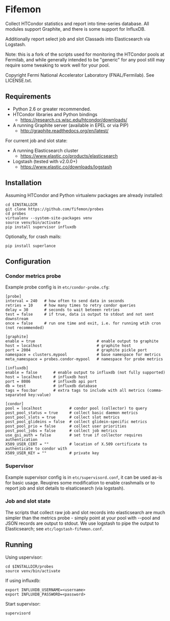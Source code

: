 Fifemon
=======

Collect HTCondor statistics and report into time-series database. All modules 
support Graphite, and there is some support for InfluxDB.

Additionally report select job and slot Classads into Elasticsearch via Logstash.

Note: this is a fork of the scripts used for monitoring the HTCondor pools
at Fermilab, and while generally intended to be "generic" for any pool still 
may require some tweaking to work well for your pool.

Copyright Fermi National Accelerator Laboratory (FNAL/Fermilab). See LICENSE.txt.

Requirements
------------

* Python 2.6 or greater recommended.
* HTCondor libraries and Python bindings
    * https://research.cs.wisc.edu/htcondor/downloads/
* A running Graphite server (available in EPEL or via PIP) 
    * http://graphite.readthedocs.org/en/latest/

For current job and slot state:

* A running Elasticsearch cluster
    * https://www.elastic.co/products/elasticsearch
* Logstash (tested with v2.0.0+)
    * https://www.elastic.co/downloads/logstash

Installation
------------

Assuming HTCondor and Python virtualenv packages are already installed:

    cd $INSTALLDIR
    git clone https://github.com/fifemon/probes
    cd probes
    virtualenv --system-site-packages venv
    source venv/bin/activate
    pip install supervisor influxdb

Optionally, for crash mails:

    pip install superlance

Configuration
-------------

### Condor metrics probe

Example probe config is in `etc/condor-probe.cfg`:

    [probe]
    interval = 240   # how often to send data in seconds
    retries = 10     # how many times to retry condor queries
    delay = 30       # seconds to wait beteeen retries
    test = false     # if true, data is output to stdout and not sent downstream
    once = false     # run one time and exit, i.e. for running wtih cron (not recommended)
    
    [graphite]
    enable = true                           # enable output to graphite
    host = localhost                        # graphite host
    port = 2004                             # graphite pickle port
    namespace = clusters.mypool             # base namespace for metrics
    meta_namespace = probes.condor-mypool   # namespace for probe metrics
    
    [influxdb]
    enable = false       # enable output to influxdb (not fully supported)
    host = localhost     # influxdb host
    port = 8086          # influxdb api port
    db = test            # influxdb database
    tags = foo:bar       # extra tags to include with all metrics (comma-separated key:value)
    
    [condor]
    pool = localhost            # condor pool (collector) to query
    post_pool_status = true     # collect basic daemon metrics
    post_pool_slots = true      # collect slot metrics
    post_pool_glideins = false  # collect glidein-specific metrics
    post_pool_prio = false      # collect user priorities
    post_pool_jobs = false      # collect job metrics
    use_gsi_auth = false        # set true if collector requires authentication
    X509_USER_CERT = ""         # location of X.509 certificate to authenticate to condor with
    X509_USER_KEY = ""          # private key


### Supervisor

Example supervisor config is in `etc/supervisord.conf`, it can be used as-is for
basic usage. Reuqires some modification to enable crashmails or to report 
job and slot details to elsaticsearch (via logstash). 

### Job and slot state

The scripts that collect raw job and slot records into elasticsearch are much simpler than the metrics 
probe - simply point at your pool with --pool and JSON records are output to stdout. We use logstash 
to pipe the output to Elasticsearch; see `etc/logstash-fifemon.conf`.

Running
-------

Using uspervisor:

    cd $INSTALLDIR/probes
    source venv/bin/activate

If using influxdb:

    export INFLUXDB_USERNAME=<username>
    export INFLUXDB_PASSWORD=<password>

Start supervisor:

    supervisord
